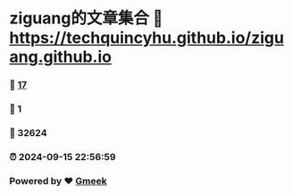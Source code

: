 # ziguang的文章集合 :link: https://techquincyhu.github.io/ziguang.github.io 
### :page_facing_up: [17](https://techquincyhu.github.io/ziguang.github.io/tag.html) 
### :speech_balloon: 1 
### :hibiscus: 32624 
### :alarm_clock: 2024-09-15 22:56:59 
### Powered by :heart: [Gmeek](https://github.com/Meekdai/Gmeek)
